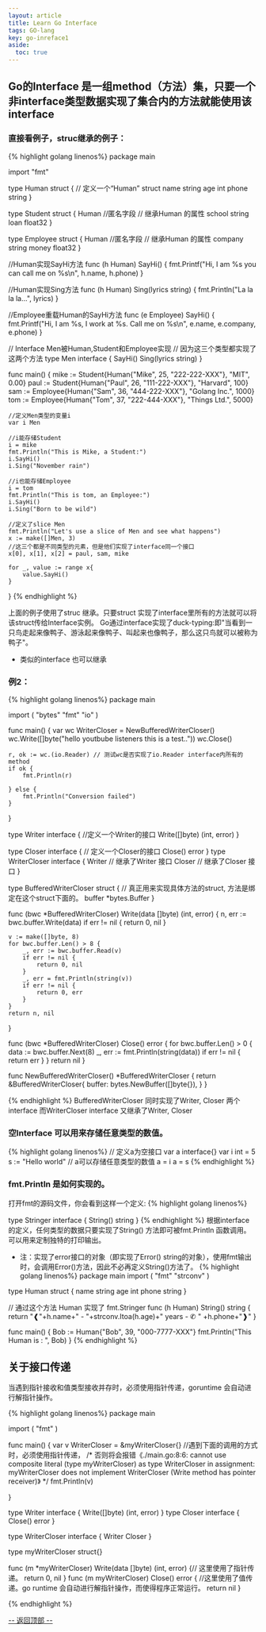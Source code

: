 ```yaml
---
layout: article
title: Learn Go Interface 
tags: GO-lang
key: go-inreface1
aside:
  toc: true
---
```


## Go的Interface 是一组method（方法）集，只要一个非interface类型数据实现了集合内的方法就能使用该interface

### 直接看例子，struc继承的例子：
{% highlight golang linenos%}
package main

import "fmt"

type Human struct { // 定义一个“Human” struct
	name string
	age int
	phone string
}

type Student struct {
	Human //匿名字段    // 继承Human 的属性
	school string
	loan float32
}

type Employee struct {
	Human //匿名字段   // 继承Human 的属性
	company string
	money float32
}

//Human实现SayHi方法
func (h Human) SayHi() {
	fmt.Printf("Hi, I am %s you can call me on %s\n", h.name, h.phone)
}

//Human实现Sing方法
func (h Human) Sing(lyrics string) {
	fmt.Println("La la la la...", lyrics)
}

//Employee重载Human的SayHi方法
func (e Employee) SayHi() {
	fmt.Printf("Hi, I am %s, I work at %s. Call me on %s\n", e.name,
		e.company, e.phone)
	}

// Interface Men被Human,Student和Employee实现
// 因为这三个类型都实现了这两个方法
type Men interface {
	SayHi()
	Sing(lyrics string)
}

func main() {
	mike := Student{Human{"Mike", 25, "222-222-XXX"}, "MIT", 0.00}
	paul := Student{Human{"Paul", 26, "111-222-XXX"}, "Harvard", 100}
	sam := Employee{Human{"Sam", 36, "444-222-XXX"}, "Golang Inc.", 1000}
	tom := Employee{Human{"Tom", 37, "222-444-XXX"}, "Things Ltd.", 5000}

	//定义Men类型的变量i
	var i Men

	//i能存储Student
	i = mike
	fmt.Println("This is Mike, a Student:")
	i.SayHi()
	i.Sing("November rain")

	//i也能存储Employee
	i = tom
	fmt.Println("This is tom, an Employee:")
	i.SayHi()
	i.Sing("Born to be wild")

	//定义了slice Men
	fmt.Println("Let's use a slice of Men and see what happens")
	x := make([]Men, 3)
	//这三个都是不同类型的元素，但是他们实现了interface同一个接口
	x[0], x[1], x[2] = paul, sam, mike

	for _, value := range x{
		value.SayHi()
	}
}
{% endhighlight %}

上面的例子使用了struc 继承。只要struct 实现了interface里所有的方法就可以将该struct传给Interface实例。
Go通过interface实现了duck-typing:即"当看到一只鸟走起来像鸭子、游泳起来像鸭子、叫起来也像鸭子，那么这只鸟就可以被称为鸭子"。

+ 类似的interface 也可以继承
### 例2：
{% highlight golang linenos%}
package main

import (
	"bytes"
	"fmt"
	"io"
)

func main() {
	var wc WriterCloser = NewBufferedWriterCloser()
	wc.Write([]byte("hello youtbube listeners this is a test.."))
	wc.Close()

	r, ok := wc.(io.Reader) // 测试wc是否实现了io.Reader interface内所有的method
	if ok {
		fmt.Println(r)

	} else {
		fmt.Println("Conversion failed")
	}
}

type Writer interface { //定义一个Writer的接口
	Write([]byte) (int, error)
}

type Closer interface { // 定义一个Closer的接口
	Close() error
}
type WriterCloser interface { 
	Writer  // 继承了Writer 接口
	Closer  // 继承了Closer 接口
}

type BufferedWriterCloser struct { // 真正用来实现具体方法的struct, 方法是绑定在这个struct下面的。
	buffer *bytes.Buffer
}

func (bwc *BufferedWriterCloser) Write(data []byte) (int, error) {
	n, err := bwc.buffer.Write(data)
	if err != nil {
		return 0, nil
	}

	v := make([]byte, 8)
	for bwc.buffer.Len() > 8 {
		_, err := bwc.buffer.Read(v)
		if err != nil {
			return 0, nil
		}
		_, err = fmt.Println(string(v))
		if err != nil {
			return 0, err
		}
	}
	return n, nil
}

func (bwc *BufferedWriterCloser) Close() error {
	for bwc.buffer.Len() > 0 {
		data := bwc.buffer.Next(8)
		_, err := fmt.Println(string(data))
		if err != nil {
			return err
		}
	}
	return nil
}

func NewBufferedWriterCloser() *BufferedWriterCloser {
	return &BufferedWriterCloser{
		buffer: bytes.NewBuffer([]byte{}),
	}
}

{% endhighlight %}
BufferedWriterCloser 同时实现了Writer, Closer 两个interface 而WriterCloser interface 又继承了Writer, Closer   

### 空Interface 可以用来存储任意类型的数值。
{% highlight golang linenos%}
// 定义a为空接口
var a interface{}
var i int = 5
s := "Hello world"
// a可以存储任意类型的数值
a = i
a = s
{% endhighlight %}

### fmt.Println 是如何实现的。
打开fmt的源码文件，你会看到这样一个定义:
{% highlight golang linenos%}

type Stringer interface {
	 String() string
}
{% endhighlight %}
根据interface 的定义，任何类型的数据只要实现了String() 方法即可被fmt.Println 函数调用。
可以用来定制独特的打印输出。

+ 注：实现了error接口的对象（即实现了Error() string的对象），使用fmt输出时，会调用Error()方法，因此不必再定义String()方法了。
{% highlight golang linenos%}
package main
import (
	"fmt"
	"strconv"
)

type Human struct {
	name string
	age int
	phone string
}

// 通过这个方法 Human 实现了 fmt.Stringer
func (h Human) String() string {
	return "❰"+h.name+" - "+strconv.Itoa(h.age)+" years -  ✆ " +h.phone+"❱"
}

func main() {
	Bob := Human{"Bob", 39, "000-7777-XXX"}
	fmt.Println("This Human is : ", Bob)
}
{% endhighlight %}

## 关于接口传递
当遇到指针接收和值类型接收并存时，必须使用指针传递，goruntime 会自动进行解指针操作。

{% highlight golang linenos%}
package main

import (
	"fmt"
)

func main() {
	var v WriterCloser = &myWriterCloser{} //遇到下面的调用的方式时，必须使用指针传递，
    /* 否则将会报错《./main.go:8:6: cannot use composite literal (type myWriterCloser) as type WriterCloser in assignment:
        myWriterCloser does not implement WriterCloser (Write method has pointer receiver)》
    */
	fmt.Println(v)

}

type Writer interface {
	Write([]byte) (int, error)
}
type Closer interface {
	Close() error
}

type WriterCloser interface {
	Writer
	Closer
}

type myWriterCloser struct{}

func (m *myWriterCloser) Write(data []byte) (int, error) {// 这里使用了指针传递。
	return 0, nil
}
func (m myWriterCloser) Close() error { 
    //这里使用了值传递。go runtime 会自动进行解指针操作，而使得程序正常运行。
	return nil
}


{% endhighlight %}

<a href="javascript:scroll(0,0)">-- 返回顶部 --</a>